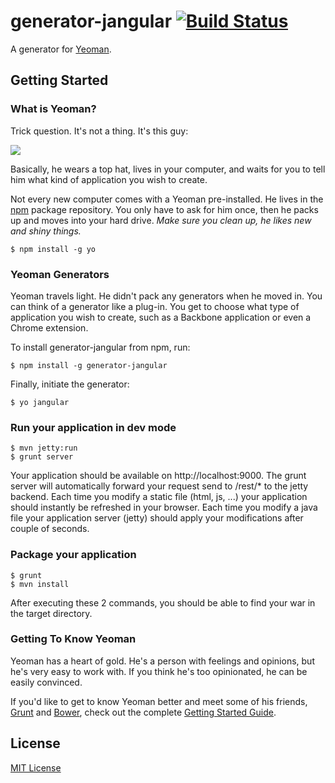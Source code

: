 # generator-jangular [![Build Status](https://secure.travis-ci.org/yakanet/generator-jangular.png?branch=master)](https://travis-ci.org/yakanet/generator-jangular)

A generator for [Yeoman](http://yeoman.io).


## Getting Started

### What is Yeoman?

Trick question. It's not a thing. It's this guy:

![](http://i.imgur.com/JHaAlBJ.png)

Basically, he wears a top hat, lives in your computer, and waits for you to tell him what kind of application you wish to create.

Not every new computer comes with a Yeoman pre-installed. He lives in the [npm](https://npmjs.org) package repository. You only have to ask for him once, then he packs up and moves into your hard drive. *Make sure you clean up, he likes new and shiny things.*

```
$ npm install -g yo
```

### Yeoman Generators

Yeoman travels light. He didn't pack any generators when he moved in. You can think of a generator like a plug-in. You get to choose what type of application you wish to create, such as a Backbone application or even a Chrome extension.

To install generator-jangular from npm, run:

```
$ npm install -g generator-jangular
```

Finally, initiate the generator:

```
$ yo jangular
```

### Run your application in dev mode
```
$ mvn jetty:run
$ grunt server
```
Your application should be available on http://localhost:9000. The grunt server will automatically forward your request send to /rest/* to the jetty backend.
Each time you modify a static file (html, js, ...) your application should instantly be refreshed in your browser.
Each time you modify a java file your application server (jetty) should apply your modifications after couple of seconds.

### Package your application
```
$ grunt
$ mvn install
```
After executing these 2 commands, you should be able to find your war in the target directory.

### Getting To Know Yeoman

Yeoman has a heart of gold. He's a person with feelings and opinions, but he's very easy to work with. If you think he's too opinionated, he can be easily convinced.

If you'd like to get to know Yeoman better and meet some of his friends, [Grunt](http://gruntjs.com) and [Bower](http://bower.io), check out the complete [Getting Started Guide](https://github.com/yeoman/yeoman/wiki/Getting-Started).


## License

[MIT License](http://en.wikipedia.org/wiki/MIT_License)
